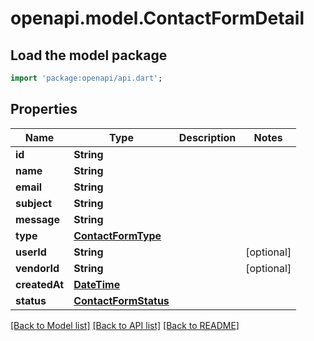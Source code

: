 # openapi.model.ContactFormDetail

## Load the model package
```dart
import 'package:openapi/api.dart';
```

## Properties
Name | Type | Description | Notes
------------ | ------------- | ------------- | -------------
**id** | **String** |  | 
**name** | **String** |  | 
**email** | **String** |  | 
**subject** | **String** |  | 
**message** | **String** |  | 
**type** | [**ContactFormType**](ContactFormType.md) |  | 
**userId** | **String** |  | [optional] 
**vendorId** | **String** |  | [optional] 
**createdAt** | [**DateTime**](DateTime.md) |  | 
**status** | [**ContactFormStatus**](ContactFormStatus.md) |  | 

[[Back to Model list]](../README.md#documentation-for-models) [[Back to API list]](../README.md#documentation-for-api-endpoints) [[Back to README]](../README.md)


